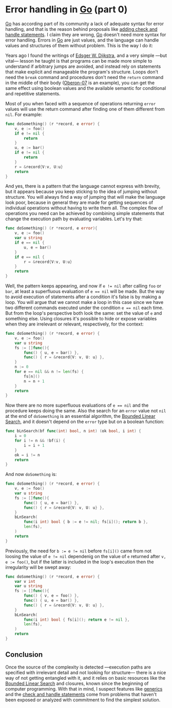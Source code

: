 # Error handling in [Go][0] (part 0)

[Go][0] has according part of its community a lack of adequate syntax for error handling, and that is the reason behind proposals like [adding check and handle statements][1]. I claim they are wrong, [Go][0] doesn't need more syntax for error handling. Errors in [Go][0] are just values, and the language can handle values and structures of them without problem. This is the way I do it:

Years ago I found the writings of [Edsger W. Dijkstra][2], and a very simple —but vital— lesson he taught is that programs can be made more simple to understand if arbitrary jumps are avoided, and instead rely on statements that make explicit and manageable the program's structure. Loops don't need the `break` command and procedures don't need the `return` command in the middle of their body ([Oberon-07][3] is an example), you can get the same effect using boolean values and the available semantic for conditional and repetitive statements.

Most of you when faced with a sequence of operations returning `error` values will use the return command after finding one of them different from `nil`. For example:

```go
func doSomething() (r *record, e error) {
	v, e := foo()
	if e != nil {
		return
	}
	u, e := bar()
	if e != nil {
		return
	}
	r = &record{V:v, U:u}
	return
}
```

And yes, there is a pattern that the language cannot express with brevity, but it appears because you keep sticking to the idea of jumping without structure. You will always find a way of jumping that will make the language look poor, because in general they are made for getting sequences of individual operations without having to write them all. The complex flow of operations you need can be achieved by combining simple statements that change the execution path by evaluating variables. Let's try that:

```go
func doSomething() (r *record, e error){
	v, e := foo()
	var u string
	if e == nil {
		u, e = bar()
	}
	if e == nil {
		r = &record{V:v, U:u}
	}
	return
}
```

Well, the pattern keeps appearing, and now if `e != nil` after calling `foo` or `bar`, at least a superfluous evaluation of `e == nil` will be made. But the way to avoid execution of statements after a condition it's false is by making a loop. You will argue that we cannot make a loop in this case since we have two different commands executed under the condition `e == nil` each time. But from the loop's perspective both look the same: set the value of `e` and something else. Using closures it's possible to hide or expose variables when they are irrelevant or relevant, respectively, for the context:

```go
func doSomething() (r *record, e error) {
	v, e := foo()
	var u string
	fs := []func(){
		func() { u, e = bar() },
		func() { r = &record{V: v, U: u} },
	}
	n := 0
	for e == nil && n != len(fs) {
		fs[n]()
		n = n + 1
	}
	return
}
```

Now there are no more superfluous evaluations of `e == nil` and the procedure keeps doing the same. Also the search for an `error` value not `nil` at the end of `doSomething` is an essential algorithm, the [Bounded Linear Search][4], and it doesn't depend on the `error` type but on a boolean function: 

```go
func bLnSearch(bf func(int) bool, n int) (ok bool, i int) {
	i = 0
	for i != n && !bf(i) {
		i = i + 1
	}
	ok = i != n
	return
}
```

And now `doSomething` is:

```go
func doSomething() (r *record, e error) {
	v, e := foo()
	var u string
	fs := []func(){
		func() { u, e = bar() },
		func() { r = &record{V: v, U: u} },
	}
	bLnSearch(
		func(i int) bool { b := e != nil; fs[i](); return b },
		len(fs),
	)
	return
}
```

Previously, the need for `b := e != nil` before `fs[i]()` came from not loosing the value of `e != nil` dependenig on the value of `e` returned after `v, e := foo()`, but if the latter is included in the loop's execution then the irregularity will be swept away:

```go
func doSomething() (r *record, e error) {
	var v int
	var u string
	fs := []func(){
		func() { v, e = foo() },
		func() { u, e = bar() },
		func() { r = &record{V: v, U: u} },
	}
	bLnSearch(
		func(i int) bool { fs[i](); return e != nil },
		len(fs),
	)
	return
}
``` 

## Conclusion

Once the source of the complexity is detected —execution paths are specified with irrelevant detail and not looking for structure— there is a nice way of not getting entangled with it, and it relies on basic resources like the [Bounded Linear Search][4] and closures, known since the beginning of computer programming. With that in mind, I suspect features like [generics][5] and the [check and handle statements][1] come from problems that haven't been exposed or analyzed with commitment to find the simplest solution.

[0]: https://golang.org
[1]: https://go.googlesource.com/proposal/+/master/design/go2draft-error-handling-overview.md 
[2]: https://www.cs.utexas.edu/users/EWD
[3]: http://www.inf.ethz.ch/personal/wirth/Oberon/Oberon07.Report.pdf 
[4]: https://www.cs.utexas.edu/users/EWD/transcriptions/EWD09xx/EWD930.html
[5]: https://go.googlesource.com/proposal/+/master/design/go2draft-generics-overview.md 
